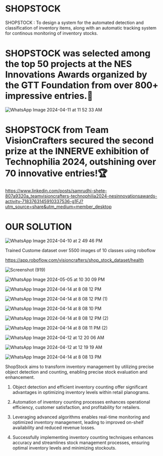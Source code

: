 # SHOPSTOCK
SHOPSTOCK : To design a system for the automated detection and classification of inventory items, along with an automatic tracking system for continous monitoring of inventory stocks.


# SHOPSTOCK was selected among the top 50 projects at the NES Innovations Awards organized by the GTT Foundation from over 800+ impressive entries.🎉




![WhatsApp Image 2024-04-11 at 11 52 33 AM](https://github.com/Samrudhi00/SHOPSTOCK/assets/89694069/a0481940-b21e-4a1f-a378-88019ccd0b18)




# SHOPSTOCK from Team VisionCrafters secured the second prize at the INNERVE exhibition of Technophilia 2024, outshining over 70 innovative entries!🏆


https://www.linkedin.com/posts/samrudhi-shete-807a9320a_teamvisioncrafters-technophilia2024-nesinnovationsawards-activity-7183763145910337536-g1FJ?utm_source=share&utm_medium=member_desktop

# OUR SOLUTION




![WhatsApp Image 2024-04-10 at 2 49 46 PM](https://github.com/Samrudhi00/SHOPSTOCK/assets/89694069/d764a7bc-dc11-4593-8739-b6d31165f78d)




Trained Custome dataset over 5500 images of 10 classes using roboflow


https://app.roboflow.com/visioncrafters/shop_stock_dataset/health






![Screenshot (919)](https://github.com/Samrudhi00/SHOPSTOCK/assets/89694069/1ee2067c-86ea-4190-a235-c975213de85b)




![WhatsApp Image 2024-05-05 at 10 30 09 PM](https://github.com/Samrudhi00/SHOPSTOCK/assets/89694069/e4e3ed7c-b1c0-484e-b8d9-ca72cb0f6371)





![WhatsApp Image 2024-04-14 at 8 08 12 PM](https://github.com/Samrudhi00/SHOPSTOCK/assets/89694069/3344085c-0a61-48d9-9c05-4ad5c18a4f18)





![WhatsApp Image 2024-04-14 at 8 08 12 PM (1)](https://github.com/Samrudhi00/SHOPSTOCK/assets/89694069/599b6d35-16ac-4635-a8a0-736724174367)





![WhatsApp Image 2024-04-14 at 8 08 10 PM](https://github.com/Samrudhi00/SHOPSTOCK/assets/89694069/f67d2643-21a6-4264-81dd-cf76332e10c9)





![WhatsApp Image 2024-04-14 at 8 08 12 PM (2)](https://github.com/Samrudhi00/SHOPSTOCK/assets/89694069/e3f2d998-e0b9-46da-b32b-4856185ad37d)





![WhatsApp Image 2024-04-14 at 8 08 11 PM (2)](https://github.com/Samrudhi00/SHOPSTOCK/assets/89694069/3983a72f-17a9-4e11-979a-3c0f2234b513)





![WhatsApp Image 2024-04-12 at 12 20 06 AM](https://github.com/Samrudhi00/SHOPSTOCK/assets/89694069/94534342-a6a9-4557-b3ee-7b55aa588664)





![WhatsApp Image 2024-04-12 at 12 19 19 AM](https://github.com/Samrudhi00/SHOPSTOCK/assets/89694069/17146454-16f2-4456-95a1-74e103020af9)





![WhatsApp Image 2024-04-14 at 8 08 13 PM](https://github.com/Samrudhi00/SHOPSTOCK/assets/89694069/71f354c3-7efc-4b1d-933c-87ccc635b68c)






ShopStock aims to transform inventory management by utilizing precise object detection and counting, enabling precise stock evaluation and enhancement.
1) Object detection and efficient inventory counting offer significant advantages in optimizing inventory levels within retail planograms.

2) Automation of inventory counting processes enhances operational efficiency, customer satisfaction, and profitability for retailers.

3) Leveraging advanced algorithms enables real-time monitoring and optimized inventory management, leading to improved on-shelf availability and reduced revenue losses.

4) Successfully implementing inventory counting techniques enhances accuracy and streamlines stock management processes, ensuring optimal inventory levels and minimizing stockouts.

